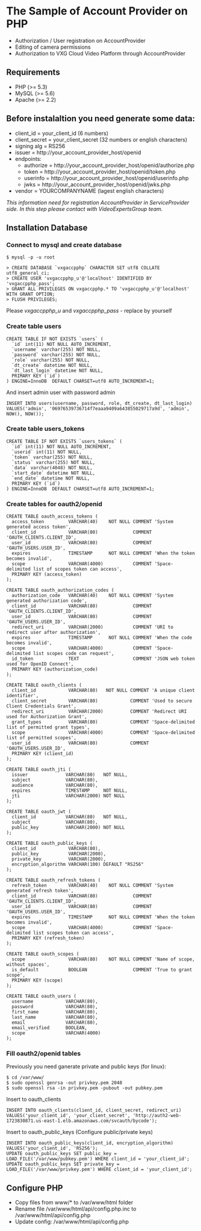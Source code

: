 
# The Sample of Account Provider on PHP

* Authorization / User registration on AccountProvider
* Editing of camera permissions
* Authorization to VXG Cloud Video Platform through AccountProvider

## Requirements

* PHP (>= 5.3)
* MySQL (>= 5.6)
* Apache (>= 2.2)

## Before instalaltion you need generate some data:

* client_id = your_client_id (6 numbers)
* client_secret = your_client_secret (32 numbers or english characters)
* signing alg = RS256
* issuer = http://your_account_provider_host/openid
* endpoints:
	* authorize = http://your_account_provider_host/openid/authorize.php
	* token = http://your_account_provider_host/openid/token.php
	* userinfo = http://your_account_provider_host/openid/userinfo.php
	* jwks = http://your_account_provider_host/openid/jwks.php
* vendor = YOURCOMPANYNAME (lagest english characters)

*This information need for registration AccountProvider in ServiceProvider side.*
*In this step please contact with VideoExpertsGroup team.*

## Installation Database

### Connect to mysql and create database

	$ mysql -p -u root

	> CREATE DATABASE `vxgaccpphp` CHARACTER SET utf8 COLLATE utf8_general_ci;
	> CREATE USER 'vxgaccpphp_u'@'localhost' IDENTIFIED BY 'vxgaccpphp_pass';
	> GRANT ALL PRIVILEGES ON vxgaccpphp.* TO 'vxgaccpphp_u'@'localhost' WITH GRANT OPTION;
	> FLUSH PRIVILEGES;

Please *vxgaccpphp_u* and *vxgaccpphp_pass* - replace by yourself

### Create table users

	CREATE TABLE IF NOT EXISTS `users` (
	  `id` int(11) NOT NULL AUTO_INCREMENT,
	  `username` varchar(255) NOT NULL,
	  `password` varchar(255) NOT NULL,
	  `role` varchar(255) NOT NULL,
	  `dt_create` datetime NOT NULL,
	  `dt_last_login` datetime NOT NULL,
	  PRIMARY KEY (`id`)
	) ENGINE=InnoDB  DEFAULT CHARSET=utf8 AUTO_INCREMENT=1;

And insert admin user with password admin

	INSERT INTO users(username, password, role, dt_create, dt_last_login) VALUES('admin', '06976539736714f7eaaa9409a643855029717a9d', 'admin', NOW(), NOW());

### Create table users_tokens

	CREATE TABLE IF NOT EXISTS `users_tokens` (
	  `id` int(11) NOT NULL AUTO_INCREMENT,
	  `userid` int(11) NOT NULL,
	  `token` varchar(255) NOT NULL,
	  `status` varchar(255) NOT NULL,
	  `data` varchar(4048) NOT NULL,
	  `start_date` datetime NOT NULL,
	  `end_date` datetime NOT NULL,
	  PRIMARY KEY (`id`)
	) ENGINE=InnoDB  DEFAULT CHARSET=utf8 AUTO_INCREMENT=1;

### Create tables for oauth2/openid

	CREATE TABLE oauth_access_tokens (
	  access_token         VARCHAR(40)    NOT NULL COMMENT 'System generated access token',
	  client_id            VARCHAR(80)             COMMENT 'OAUTH_CLIENTS.CLIENT_ID',
	  user_id              VARCHAR(80)             COMMENT 'OAUTH_USERS.USER_ID',
	  expires              TIMESTAMP      NOT NULL COMMENT 'When the token becomes invalid',
	  scope                VARCHAR(4000)           COMMENT 'Space-delimited list of scopes token can access',
	  PRIMARY KEY (access_token)
	);

	CREATE TABLE oauth_authorization_codes (
	  authorization_code   VARCHAR(40)    NOT NULL COMMENT 'System generated authorization code',
	  client_id            VARCHAR(80)             COMMENT 'OAUTH_CLIENTS.CLIENT_ID',
	  user_id              VARCHAR(80)             COMMENT 'OAUTH_USERS.USER_ID',
	  redirect_uri         VARCHAR(2000)           COMMENT 'URI to redirect user after authorization',
	  expires              TIMESTAMP      NOT NULL COMMENT 'When the code becomes invalid',
	  scope                VARCHAR(4000)           COMMENT 'Space-delimited list scopes code can request',
	  id_token             TEXT                    COMMENT 'JSON web token used for OpenID Connect',
	  PRIMARY KEY (authorization_code)
	);

	CREATE TABLE oauth_clients (
	  client_id            VARCHAR(80)   NOT NULL COMMENT 'A unique client identifier',
	  client_secret        VARCHAR(80)            COMMENT 'Used to secure Client Credentials Grant',
	  redirect_uri         VARCHAR(2000)          COMMENT 'Redirect URI used for Authorization Grant',
	  grant_types          VARCHAR(80)            COMMENT 'Space-delimited list of permitted grant types',
	  scope                VARCHAR(4000)          COMMENT 'Space-delimited list of permitted scopes',
	  user_id              VARCHAR(80)            COMMENT 'OAUTH_USERS.USER_ID',
	  PRIMARY KEY (client_id)
	);

	CREATE TABLE oauth_jti (
	  issuer              VARCHAR(80)   NOT NULL,
	  subject             VARCHAR(80),
	  audience            VARCHAR(80),
	  expires             TIMESTAMP     NOT NULL,
	  jti                 VARCHAR(2000) NOT NULL
	);

	CREATE TABLE oauth_jwt (
	  client_id           VARCHAR(80)   NOT NULL,
	  subject             VARCHAR(80),
	  public_key          VARCHAR(2000) NOT NULL
	);

	CREATE TABLE oauth_public_keys (
	  client_id            VARCHAR(80),
	  public_key           VARCHAR(2000),
	  private_key          VARCHAR(2000),
	  encryption_algorithm VARCHAR(100) DEFAULT "RS256"
	);

	CREATE TABLE oauth_refresh_tokens (
	  refresh_token        VARCHAR(40)    NOT NULL COMMENT 'System generated refresh token',
	  client_id            VARCHAR(80)             COMMENT 'OAUTH_CLIENTS.CLIENT_ID',
	  user_id              VARCHAR(80)             COMMENT 'OAUTH_USERS.USER_ID',
	  expires              TIMESTAMP      NOT NULL COMMENT 'When the token becomes invalid',
	  scope                VARCHAR(4000)           COMMENT 'Space-delimited list scopes token can access',
	  PRIMARY KEY (refresh_token)
	);

	CREATE TABLE oauth_scopes (
	  scope                VARCHAR(80)    NOT NULL COMMENT 'Name of scope, without spaces',
	  is_default           BOOLEAN                 COMMENT 'True to grant scope',
	  PRIMARY KEY (scope)
	);

	CREATE TABLE oauth_users (
	  username            VARCHAR(80),
	  password            VARCHAR(80),
	  first_name          VARCHAR(80),
	  last_name           VARCHAR(80),
	  email               VARCHAR(80),
	  email_verified      BOOLEAN,
	  scope               VARCHAR(4000)
	);

### Fill oauth2/openid tables

Previously you need ganerate private and public keys (for linux):

	$ cd /var/www/
	$ sudo openssl genrsa -out privkey.pem 2048
	$ sudo openssl rsa -in privkey.pem -pubout -out pubkey.pem
	
Insert to oauth_clients

	INSERT INTO oauth_clients(client_id, client_secret, redirect_uri) VALUES('your_client_id', 'your_client_secret', 'http://auth2-web-1723830871.us-east-1.elb.amazonaws.com/svcauth/bycode');

Insert to oauth_public_keys (Configure public/private keys)

	INSERT INTO oauth_public_keys(client_id, encryption_algorithm) VALUES('your_client_id', 'RS256');
	UPDATE oauth_public_keys SET public_key = LOAD_FILE('/var/www/pubkey.pem') WHERE client_id = 'your_client_id';
	UPDATE oauth_public_keys SET private_key = LOAD_FILE('/var/www/privkey.pem') WHERE client_id = 'your_client_id';


## Configure PHP

* Copy files from www/* to /var/www/html folder
* Rename file /var/www/html/api/config.php.inc to /var/www/html/api/config.php
* Update config: /var/www/html/api/config.php
